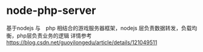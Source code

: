 # node-php-server
基于nodejs 与　php 相结合的游戏服务器框架，nodejs 层负责数据转发，负载均衡，php层负责业务的逻辑
详情参考　https://blog.csdn.net/guoyilongedu/article/details/121049511
